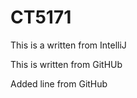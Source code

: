 # CT5171


This is a written from IntelliJ



This is written from GitHUb 



Added line from GitHub
